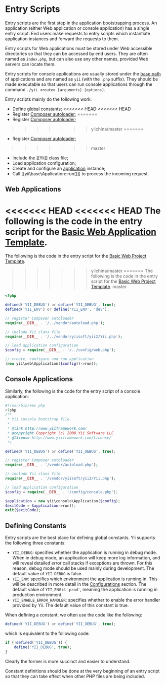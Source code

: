 Entry Scripts
=============

Entry scripts are the first step in the application bootstrapping process. An application (either
Web application or console application) has a single entry script. End users make requests to
entry scripts which instantiate application instances and forward the requests to them.

Entry scripts for Web applications must be stored under Web accessible directories so that they
can be accessed by end users. They are often named as `index.php`, but can also use any other names,
provided Web servers can locate them.

Entry scripts for console applications are usually stored under the [base path](structure-applications.md)
of applications and are named as `yii` (with the `.php` suffix). They should be made executable
so that users can run console applications through the command `./yii <route> [arguments] [options]`.

Entry scripts mainly do the following work:

* Define global constants;
<<<<<<< HEAD
<<<<<<< HEAD
* Register [Composer autoloader](http://getcomposer.org/doc/01-basic-usage.md#autoloading);
=======
* Register [Composer autoloader](https://getcomposer.org/doc/01-basic-usage.md#autoloading);
>>>>>>> yiichina/master
=======
* Register [Composer autoloader](https://getcomposer.org/doc/01-basic-usage.md#autoloading);
>>>>>>> master
* Include the [[Yii]] class file;
* Load application configuration;
* Create and configure an [application](structure-applications.md) instance;
* Call [[yii\base\Application::run()]] to process the incoming request.


## Web Applications <span id="web-applications"></span>

<<<<<<< HEAD
<<<<<<< HEAD
The following is the code in the entry script for the [Basic Web Application Template](start-installation.md).
=======
The following is the code in the entry script for the [Basic Web Project Template](start-installation.md).
>>>>>>> yiichina/master
=======
The following is the code in the entry script for the [Basic Web Project Template](start-installation.md).
>>>>>>> master

```php
<?php

defined('YII_DEBUG') or define('YII_DEBUG', true);
defined('YII_ENV') or define('YII_ENV', 'dev');

// register Composer autoloader
require(__DIR__ . '/../vendor/autoload.php');

// include Yii class file
require(__DIR__ . '/../vendor/yiisoft/yii2/Yii.php');

// load application configuration
$config = require(__DIR__ . '/../config/web.php');

// create, configure and run application
(new yii\web\Application($config))->run();
```


## Console Applications <span id="console-applications"></span>

Similarly, the following is the code for the entry script of a console application:

```php
#!/usr/bin/env php
<?php
/**
 * Yii console bootstrap file.
 *
 * @link http://www.yiiframework.com/
 * @copyright Copyright (c) 2008 Yii Software LLC
 * @license http://www.yiiframework.com/license/
 */

defined('YII_DEBUG') or define('YII_DEBUG', true);

// register Composer autoloader
require(__DIR__ . '/vendor/autoload.php');

// include Yii class file
require(__DIR__ . '/vendor/yiisoft/yii2/Yii.php');

// load application configuration
$config = require(__DIR__ . '/config/console.php');

$application = new yii\console\Application($config);
$exitCode = $application->run();
exit($exitCode);
```


## Defining Constants <span id="defining-constants"></span>

Entry scripts are the best place for defining global constants. Yii supports the following three constants:

* `YII_DEBUG`: specifies whether the application is running in debug mode. When in debug mode, an application
  will keep more log information, and will reveal detailed error call stacks if exceptions are thrown. For this
  reason, debug mode should be used mainly during development. The default value of `YII_DEBUG` is false.
* `YII_ENV`: specifies which environment the application is running in. This will be described in
  more detail in the [Configurations](concept-configurations.md#environment-constants) section.
  The default value of `YII_ENV` is `'prod'`, meaning the application is running in production environment.
* `YII_ENABLE_ERROR_HANDLER`: specifies whether to enable the error handler provided by Yii. The default
  value of this constant is true.

When defining a constant, we often use the code like the following:

```php
defined('YII_DEBUG') or define('YII_DEBUG', true);
```

which is equivalent to the following code:

```php
if (!defined('YII_DEBUG')) {
    define('YII_DEBUG', true);
}
```

Clearly the former is more succinct and easier to understand.

Constant definitions should be done at the very beginning of an entry script so that they can take effect
when other PHP files are being included.
